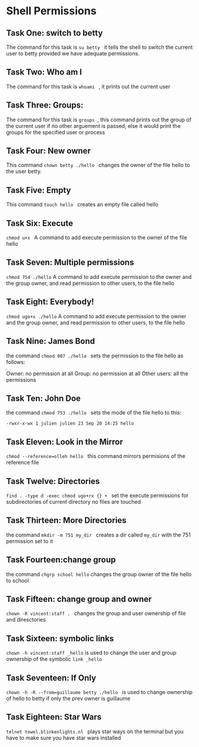 # Shell Permissions

## Task One: switch to betty

The command for this task is ```su betty ``` it tells the shell to switch the current user to betty provided we have adequate permissions.

## Task Two: Who am I

The command for this task is ```whoami ``` , it prints out the current user

## Task Three: Groups:

The command for this task is ```groups ```, this command prints out the group of the current user if no other arguement is passed, else it would print the groups for the specified user or process

## Task Four: New owner

This command ```chown betty ./hello ``` changes the owner of the file hello to the user betty.

## Task Five: Empty

This command ```touch hello ``` creates an empty file called hello

## Task Six: Execute

```chmod u+x ``` A command to add execute permission to the owner of the file hello

## Task Seven: Multiple permissions

```chmod 754 ./hello``` A command to add execute permission to the owner and the group owner, and read permission to other users, to the file hello

## Task Eight: Everybody!

```chmod ugo+x ./hello``` A command to add execute permission to the owner and the group owner, and read permission to other users, to the file hello

## Task Nine: James Bond

the command ```chmod 007 ./hello ``` sets the permission to the file hello as follows:

Owner: no permission at all
Group: no permission at all
Other users: all the permissions

## Task Ten: John Doe

the command ```chmod 753 ./hello ``` sets the mode of the file hello to this:

```-rwxr-x-wx 1 julien julien 23 Sep 20 14:25 hello```

## Task Eleven: Look in the Mirror

```chmod --reference=olleh hello ``` this command mirrors permisions of the reference file

## Task Twelve: Directories
 
```find . -type d -exec chmod ugo+rx {} + ``` set the execute permissions for subdirectories of current directory no files are touched


## Task Thirteen: More Directories

the command ```mkdir -m 751 my_dir ``` creates a dir called ```my_dir``` with the 751 permission set to it


## Task Fourteen:change group

the command ```chgrp school hello``` changes the group owner of the file hello to school

## Task Fifteen: change group and owner

```chown -R vincent:staff . ``` changes the group and user ownership of file and diresctories


## Task Sixteen: symbolic links

```chown -h vincent:staff _hello``` is used to change the user and  group ownership of the symbolic ```link _hello```


## Task Seventeen: If Only

```chown -h -R --from=guillaume betty ./hello ``` is used to change ownership of hello to betty if only the prev owner is guillaume


## Task Eighteen: Star Wars

```telnet towel.blinkenlights.nl ``` plays star ways on the terminal but you have to make sure you have star wars installed


